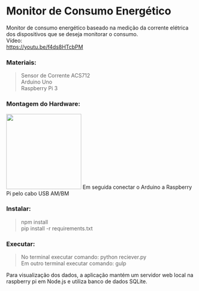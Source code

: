 # Monitor de Consumo Energético

Monitor de consumo energético baseado na medição da corrente elétrica dos dispositivos que se deseja monitorar o consumo.  
Vídeo:  
https://youtu.be/f4ds8HTcbPM

### Materiais:
> Sensor de Corrente ACS712  
> Arduino Uno  
> Raspberry Pi 3

### Montagem do Hardware:
<a href="https://drive.google.com/uc?export=view&id=1qxa4hlBdDZfja8_QL9af-JctG8_pwEyS"><img src="https://drive.google.com/uc?export=view&id=1qxa4hlBdDZfja8_QL9af-JctG8_pwEyS" style="width: 200px; max-width: 100%; height: auto"/></a>
Em seguida conectar o Arduino a Raspberry Pi pelo cabo USB AM/BM

### Instalar:
> npm install  
> pip install -r requirements.txt  

### Executar:
> No terminal executar comando: python reciever.py  
> Em outro terminal executar comando: gulp

Para visualização dos dados, a aplicação mantém um servidor web local na raspberry pi em Node.js e utiliza banco de dados SQLite.
